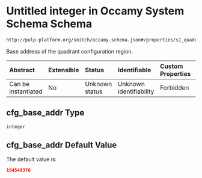 # Untitled integer in Occamy System Schema Schema

```txt
http://pulp-platform.org/snitch/occamy.schema.json#/properties/s1_quadrant/properties/cfg_base_addr
```

Base address of the quadrant configuration region.

| Abstract            | Extensible | Status         | Identifiable            | Custom Properties | Additional Properties | Access Restrictions | Defined In                                                       |
| :------------------ | :--------- | :------------- | :---------------------- | :---------------- | :-------------------- | :------------------ | :--------------------------------------------------------------- |
| Can be instantiated | No         | Unknown status | Unknown identifiability | Forbidden         | Allowed               | none                | [occamy.schema.json*](occamy.schema.json "open original schema") |

## cfg_base_addr Type

`integer`

## cfg_base_addr Default Value

The default value is:

```json
184549376
```
